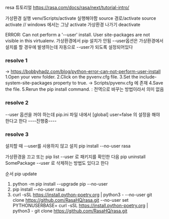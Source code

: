 resa 튜토리얼
https://rasa.com/docs/rasa/next/tutorial-intro/

가상환경 실행
venv/Scripts/activate 실행해야함
source 경로/activate
source activate
// windows 에서는 그냥 activate
가상환경 나가기
deactivate 

ERROR: Can not perform a '--user' install. User site-packages are not visible in this virtualenv.
가상환경에서 pip 설치가 안됨 --user옵션은 가상환경에서 설치를 할 경우에 발생하는데 자동으로 --user가 되도록 설정되어있다

### resolve 1
-> https://bobbyhadz.com/blog/python-error-can-not-perform-user-install
1.Open your venv folder.
2.Click on the pyvenv.cfg file.
3.Set the include-system-site-packages property to true.
    -> Scripts/pyvenv.cfg 에 존재
4.Save the file.
5.Rerun the pip install command.
: 전역으로 바꾸는 방법이라서 의미 없음

### resolve 2 
--user 옵션을 꺼야 하는데 pip.ini 파일 내에서 
[global]
user=false
의 설정을 해야 한다고 한다
----진행중----

### resolve 3
설치할 때 --user를 사용하지 않고 설치
pip install --no-user rasa

가상환경을 끄고
또는 pip list --user 로 패키지를 확인한 다음 
pip uninstall SomePackage --user 로 삭제하는 방법도 있다고 한다

순서
pip update
1. python -m pip install --upgrade pip --no-user 
2. pip install --no-user rasa
3. curl -sSL https://install.python-poetry.org | python3 - --no-user 
    git clone https://github.com/RasaHQ/rasa.git --no-user
set PYTHONUSERBASE=
curl -sSL https://install.python-poetry.org | python3 -
git clone https://github.com/RasaHQ/rasa.git